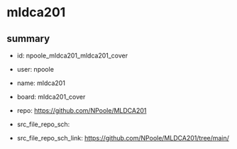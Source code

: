 # mldca201
 
## summary 
* id: npoole_mldca201_mldca201_cover
* user: npoole
* name: mldca201
* board: mldca201_cover
* repo: https://github.com/NPoole/MLDCA201



* src_file_repo_sch: 
* src_file_repo_sch_link: https://github.com/NPoole/MLDCA201/tree/main/






